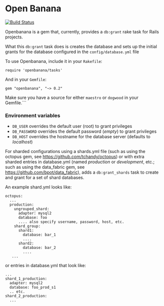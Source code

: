 # Open Banana

[![Build Status](https://buildhive.cloudbees.com/job/lookout/job/openbanana/badge/icon)](https://buildhive.cloudbees.com/job/lookout/job/openbanana/)

Openbanana is a gem that, currently, provides a `db:grant` rake task for Rails
projects.

What this `db:grant` task does is creates the database and sets up the initial grants for the database
configured in the `config/database.yml` file

To use Openbanana, include it in your `Rakefile`:

    require 'openbanana/tasks'

And in your `Gemfile`:

    gem "openbanana", "~> 0.2"


Make sure you have a source for either `maestro` or `dogwood` in your Gemfile.```

### Environment variables

* `DB_USER` overrides the default user (root) to grant privileges
* `DB_PASSWORD` overrides the default password (*empty*) to grant privileges
* `DB_HOST` overrides the hostname for the database server (defaults to
  *localhost*)


For sharded configurations using a shards.yml file (such as using the octopus gem,
see https://github.com/tchandy/octopus) or with extra sharded entries in database.yml
(named *production* or *development*, etc.; such as using the data_fabric gem,
see https://github.com/bpot/data_fabric), adds a `db:grant_shards` task to create
and grant for a set of shard databases.

An example shard.yml looks like:

    octopus:
      ...
      production:
        ungrouped_shard:
          adapter: mysql2
          database: foo
          .... also specify username, password, host, etc.
        shard_group:
          shard1:
            database: bar_1
            ....
          shard2:
            database: bar_2
            ....
       ...

or entries in database.yml that look like:

    ...
    shard_1_production:
      adapter: mysql2
      database: foo_prod_s1
      .. etc.
    shard_2_production:
      ...
